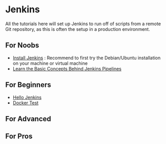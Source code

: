 # Jenkins
All the tutorials here will set up Jenkins to run off of scripts from a remote Git repository, as this is often the setup in a production environment. 

## For Noobs
  * [Install Jenkins](https://jenkins.io/doc/book/installing/) : Recommend to first try the Debian/Ubuntu installation on your machine or virtual machine
  * [Learn the Basic Concepts Behind Jenkins Pipelines](https://jenkins.io/doc/book/pipeline/)


## For Beginners
  * [Hello Jenkins](/Jenkins/helloJenkins)
  * [Docker Test](/Jenkins/dockertest)

## For Advanced

## For Pros
